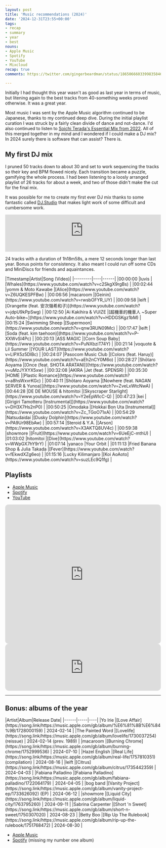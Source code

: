 ```yaml
---
layout: post
title: 'Music recommendations (2024)'
date: '2024-12-31T23:55+00:00'
tags:
- recap
- summary
- year
- best
nouns:
- Apple Music
- Spotify
- YouTube
- Mixcloud
recap: true
comments: https://twitter.com/gingerbeardman/status/1865066603399835846

---
```


Initially I had thought this year wasn't as good as last year in terms of music, but litening again to the best tracks from 40-something weeks proved otherwise. It was a great year.

Most music I was sent by the Apple Music algorithm continued to be Japanese, thanks to my continued deep dive. During the initial playlist curation I was struck by a fairly clean divide of dance and not-dance. I'd also continued to listen to [Soichi Terada's Essential Mix from 2022](https://www.mixcloud.com/musiclover1980/soichi-terada-essential-mix-2022-03-05/). All of this merged together in my mind and I wondered if I could make a DJ mix? In 2024 surely there is software that can assist? There is.

## My first DJ mix

I pruned 50 tracks down to about 30 and set to work sequencing the tracks so their key and BPM flowed nicely. Each transition became a puzzle, gamifying the whole process. I had been listening to a loosly arranged playlist of 26 tracks for about a week, and two of those didn't make the cut for the final mix.

It was possible for me to create my first ever DJ mix thanks to some fantastic called [DJ.Studio](https://dj.studio) that makes light work of some difficult and cumbersome work.

<iframe width="100%" height="120" src="https://player-widget.mixcloud.com/widget/iframe/?hide_cover=1&feed=%2Fgingerbeardman%2F2024%2F" frameborder="0" ></iframe>

24 tracks with a duration of 1h18m58s, a mere 12 seconds longer than last year. Bonus points for consistency. It also meant I could run off some CDs and MiniDiscs for friends and aquaintances.

<div class="table-wrapper" markdown="block">
|Timestamp|Artist|Song (Video)|
|---------|----|------|
|00:00:00 |luvis |[Whales](https://www.youtube.com/watch?v=c2SkgX9rgBs) |
|00:02:44 |yomm & Moto Kawabe |[Alice](https://www.youtube.com/watch?v=Z6UQKESPFBw) |
|00:06:56 |macaroom |[Geinin](https://www.youtube.com/watch?v=rwsbOFYR_UY) |
|00:09:58 |leift |[Orangette (feat. 安次嶺希和子)](https://www.youtube.com/watch?v=jdpU9kPpSwg) |
|00:12:50 |Ai Kakihira & VUIZE |[超機車的機車人 ~Super Auto-bike~](https://www.youtube.com/watch?v=HDDGSKgz1bM) |
|00:15:24 |Swimming Sheep |[Supermoon](https://www.youtube.com/watch?v=qnw3RUN09Mc) |
|00:17:47 |leift |[Soda (feat. kim taehoon)](https://www.youtube.com/watch?v=P-XXWvSl4Pc) |
|00:20:13 |ASS MAGIC |[Corn Soup Baby](https://www.youtube.com/watch?v=PuNXbziT74Y) |
|00:21:14 |voquote & Lil Summer |[YOUR LAST](https://www.youtube.com/watch?v=LlPX5z5DlBc) |
|00:24:07 |Pasocom Music Club |[Colors (feat. Haruy)](https://www.youtube.com/watch?v=aEh2nCY0M6o) |
|00:28:27 |Shōtaro Aoyama |[Once (feat. SHOTA ARATANI)](https://www.youtube.com/watch?v=uMzJYXYX5xw) |
|00:32:08 |AKIRA |Jet (feat. SPENSR) |
|00:35:30 |HOME |[Plastic Romance](https://www.youtube.com/watch?v=a8hsWxvrKGc) |
|00:40:11 |Shōtaro Aoyama |[Nowhere (feat. NAGAN SERVER & Yunoa)](https://www.youtube.com/watch?v=ZveLxWtcNwA) |
|00:44:28 |DE DE MOUSE & hitomitoi |[Skyscraper Starlight](https://www.youtube.com/watch?v=Y2eEpWIcC-Q) |
|00:47:23 |kei |[Girigiri Tamotteru [Instrumental]](https://www.youtube.com/watch?v=DH3X7Hs2nP0) |
|00:50:25 |Omodaka |[Hokkai Bon Uta [Instrumental]](https://www.youtube.com/watch?v=Zc_TGoO71xA) |
|00:54:29 |Natsudaidai |[Dusky Dolphin](https://www.youtube.com/watch?v=PA9Ur98EbAw) |
|00:57:14 |Steroid & Y.A. |[Arson](https://www.youtube.com/watch?v=X3AKTQ8UV4c) |
|00:59:38 |showmore |[Fruit](https://www.youtube.com/watch?v=6UeEjC-mthU) |
|01:03:02 |hitomitoi |[Dive](https://www.youtube.com/watch?v=WWpGX7hY9rY) |
|01:07:14 |yanaco |Your Orbit |
|01:11:13 |Fried Banana Shop & Julia Takada |[Fever](https://www.youtube.com/watch?v=fEkwdXZg6eo) |
|01:15:16 |Lucky Kilimanjaro |[Koi AoAoto](https://www.youtube.com/watch?v=suzLEc9Q1fg) |

</div>

## Playlists

- [Apple Music](https://music.apple.com/gb/playlist/japanese-best-of-2024/pl.u-KRzZBtDLoK2)
- [Spotify](https://open.spotify.com/playlist/7ruaRCzShrcfzKsy4GaYzm)
- [YouTube](https://www.youtube.com/playlist?list=PLfF-zlMNYMd9Vlb7l3uCwQO_eh2VTAtc_)


<iframe allow="autoplay *; encrypted-media *; fullscreen *; clipboard-write" frameborder="0" height="450" style="width:100%;max-width:740px;overflow:hidden;border-radius:10px;" sandbox="allow-forms allow-popups allow-same-origin allow-scripts allow-storage-access-by-user-activation allow-top-navigation-by-user-activation" src="https://embed.music.apple.com/gb/playlist/japanese-best-of-2024/pl.u-KRzZBtDLoK2"></iframe>

<iframe style="border-radius:12px" src="https://open.spotify.com/embed/playlist/7ruaRCzShrcfzKsy4GaYzm?utm_source=generator" width="100%" height="152" frameBorder="0" allowfullscreen="" allow="autoplay; clipboard-write; encrypted-media; fullscreen; picture-in-picture" loading="lazy"></iframe>

----

## Bonus: albums of the year

<div class="table-wrapper" markdown="block">
|Artist|Album|Release Date|
|------|-----|----|
|Yo Irie |[Love Affair](https://song.link/https://music.apple.com/gb/album/%E6%81%8B%E6%84%9B/1728000159) | 2024-02-14 |
|The Painted Word |[Lovelife](https://song.link/https://music.apple.com/gb/album/lovelife/1730037254) (reissue) | 2024-02-14 (prev. 1989) |
|macaroom |[Burning Chrome](https://song.link/https://music.apple.com/gb/album/burning-chrome/1752999536) | 2024-07-10 |
|Hazel English |[Real Life](https://song.link/https://music.apple.com/gb/album/real-life/1757810351) (compilation) | 2024-08-16 |
|leift |[Citrus](https://song.link/https://music.apple.com/gb/album/citrus/1735442359) | 2024-04-03 |
|Fabiana Palladino |[Fabiana Palladino](https://song.link/https://music.apple.com/gb/album/fabiana-palladino/1722064179) | 2024-04-05 |
|bog band |[Vanity Project](https://song.link/https://music.apple.com/gb/album/vanity-project-ep/1733626092) (EP) | 2024-06-12 |
|showmore |[Liquid City](https://song.link/https://music.apple.com/gb/album/liquid-city/1763795260) | 2024-09-11 |
|Sabrina Carpenter |[Short 'n Sweet](https://song.link/https://music.apple.com/gb/album/short-n-sweet/1750307020) | 2024-08-23 |
|Betty Boo |[Rip Up The Rulebook](https://song.link/https://music.apple.com/gb/album/rip-up-the-rulebook/1751768472) | 2024-08-30 |

</div>

- [Apple Music](https://music.apple.com/gb/playlist/albums-2024/pl.u-NPjBpI04jA1)
- [Spotify](https://open.spotify.com/playlist/1xCNxwzvSnV6EUIdcYtc3N?si=6LBNJrmVRE6nTPfJJdoHsQ&pi=e-VbDFOL0PR2GH) (missing my number one album)
